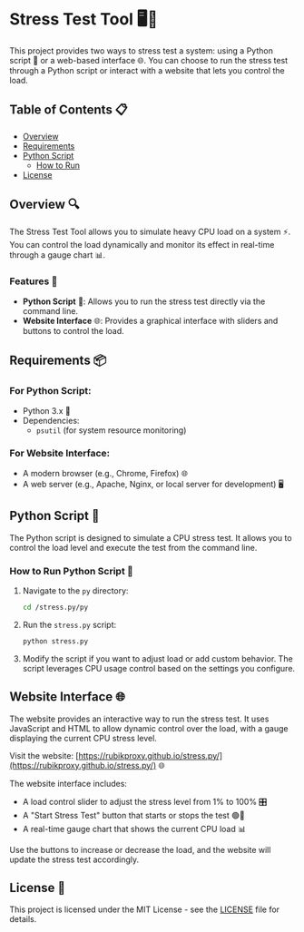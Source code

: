 # Stress Test Tool 🖥️💪

This project provides two ways to stress test a system: using a Python script 🐍 or a web-based interface 🌐. You can choose to run the stress test through a Python script or interact with a website that lets you control the load.

## Table of Contents 📋
- [Overview](#overview)
- [Requirements](#requirements)
- [Python Script](#python-script)
  - [How to Run](#how-to-run-python-script)
- [License](#license)

## Overview 🔍

The Stress Test Tool allows you to simulate heavy CPU load on a system ⚡. You can control the load dynamically and monitor its effect in real-time through a gauge chart 📊.

### Features 🎉
- **Python Script** 🐍: Allows you to run the stress test directly via the command line.
- **Website Interface** 🌐: Provides a graphical interface with sliders and buttons to control the load.

## Requirements 📦

### For Python Script:
- Python 3.x 🐍
- Dependencies:
  - `psutil` (for system resource monitoring)

### For Website Interface:
- A modern browser (e.g., Chrome, Firefox) 🌐
- A web server (e.g., Apache, Nginx, or local server for development) 🖥️

## Python Script 🐍

The Python script is designed to simulate a CPU stress test. It allows you to control the load level and execute the test from the command line.

### How to Run Python Script 🚀

1. Navigate to the `py` directory:
   ```bash
   cd /stress.py/py
   ```

2. Run the `stress.py` script:
   ```bash
   python stress.py
   ```

3. Modify the script if you want to adjust load or add custom behavior. The script leverages CPU usage control based on the settings you configure.

## Website Interface 🌐

The website provides an interactive way to run the stress test. It uses JavaScript and HTML to allow dynamic control over the load, with a gauge displaying the current CPU stress level.

Visit the website: [https://rubikproxy.github.io/stress.py/](https://rubikproxy.github.io/stress.py/) 🌐

The website interface includes:

- A load control slider to adjust the stress level from 1% to 100% 🎛️
- A "Start Stress Test" button that starts or stops the test 🟢🔴
- A real-time gauge chart that shows the current CPU load 📊

Use the buttons to increase or decrease the load, and the website will update the stress test accordingly.

## License 📜

This project is licensed under the MIT License - see the [LICENSE](LICENSE) file for details.
